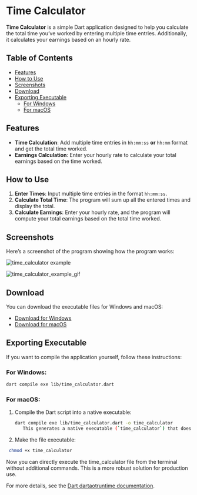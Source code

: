 # Time Calculator

**Time Calculator** is a simple Dart application designed to help you calculate the total time you’ve worked by entering multiple time entries. Additionally, it calculates your earnings based on an hourly rate.

## Table of Contents

- [Features](#features)
- [How to Use](#how-to-use)
- [Screenshots](#screenshots)
- [Download](#download)
- [Exporting Executable](#exporting-executable)
  - [For Windows](#for-windows)
  - [For macOS](#for-macos)

## Features

- **Time Calculation**: Add multiple time entries in `hh:mm:ss` **or** `hh:mm` format and get the total time worked.
- **Earnings Calculation**: Enter your hourly rate to calculate your total earnings based on the time worked.

## How to Use

1. **Enter Times**: Input multiple time entries in the format `hh:mm:ss`.
2. **Calculate Total Time**: The program will sum up all the entered times and display the total.
3. **Calculate Earnings**: Enter your hourly rate, and the program will compute your total earnings based on the total time worked.

## Screenshots

Here’s a screenshot of the program showing how the program works:

![time_calculator example](https://github.com/user-attachments/assets/e3812032-5c5a-41cb-b5dd-8c206ded4bc9)

![time_calculator_example_gif](https://github.com/user-attachments/assets/2c6ac238-1683-408d-be2d-ac6b52fff463)


## Download

You can download the executable files for Windows and macOS:

- [Download for Windows](./script_files/windows/time_calculator.exe)
- [Download for macOS](./script_files/mac/time_calculator)

## Exporting Executable

If you want to compile the application yourself, follow these instructions:

### For Windows:

```bash
dart compile exe lib/time_calculator.dart
```

### For macOS:

1. Compile the Dart script into a native executable:

   ```bash
   dart compile exe lib/time_calculator.dart -o time_calculator
      This generates a native executable (`time_calculator`) that doesn't require `dartaotruntime`.

2. Make the file executable:

  ```bash
   chmod +x time_calculator
  ```

Now you can directly execute the time_calculator file from the terminal without additional commands. This is a more robust solution for production use.


For more details, see the [Dart dartaotruntime documentation](https://dart.dev/tools/dartaotruntime).

